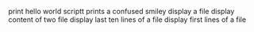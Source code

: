 print hello world
scriptt prints a confused smiley
display a file
display content of two file
display last ten lines of a file
display first lines of a file
